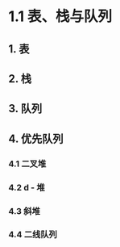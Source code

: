 # 1.1 表、栈与队列

## 1. 表





## 2. 栈





## 3. 队列



## 4. 优先队列





### 4.1 二叉堆



### 4.2 d - 堆



### 4.3 斜堆



### 4.4 二线队列





